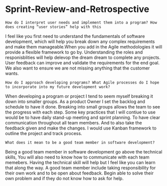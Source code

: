 # Sprint-Review-and-Retrospective

    How do I interpret user needs and implement them into a program? How does creating “user stories” help with this
I feel like you first need to understand the fundamentals of software development, which will help you break down any complex requirements and make them manageable.When you add in the Agile methodologies it will provide a flexible framework to go by. Understanding the roles and responisblities will help delevop the dream dream to complete any projects. User feedback can improve and validate the requirements for the end goal. We also want to ensure we are not missing anything that the customer wants. 

    How do I approach developing programs? What Agile processes do I hope to incorporate into my future development work?
When developing a program or project I tend to seem myself breaking it down into smaller groups. As a product Owner I set the backlog and schedule to have it done. Breaking into small groups allows the team to see the progress with each step. Some key practices that I will contiue to use would be to have daily stand-up meeting and sprint planning. To have clear communication  throughout all team members. And to also take the feedback given and make the changes. I would use Kanban framework to outline the project and track process. 
    
    What does it mean to be a good team member in software development?
Being a good team member in software development go above the technical skills, You will also need to know how to communicate with each team memebers. Having the technical skill will help but I feel like you can learn that along the way. A good team member include taking responsibility for their own work and to be open about feedback. Begin able to solve their own problem and if they do not know how to ask for help. 
